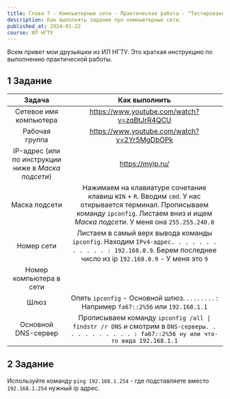 ```yaml
---
title: Глава 7 - Компьютерные сети - Практическая работа - "Тестирование сети"
description: Как выполнять задание про компьютерные сети.
published_at: 2024-01-22
course: ИЛ НГТУ
---
```


Всем привет мои друзьяшки из ИЛ НГТУ. Это краткая инструкцию по выполнению практической работы.

## 1 Задание

|                       Задача                        |                                                                                         Как выполнить                                                                                          |
| :-------------------------------------------------: | :--------------------------------------------------------------------------------------------------------------------------------------------------------------------------------------------: |
|               Сетевое имя компьютера                |                                                                         <https://www.youtube.com/watch?v=zqBtJrR4QCU>                                                                          |
|                   Рабочая группа                    |                                                                         <https://www.youtube.com/watch?v=2Yr5MgDbOPk>                                                                          |
| IP-адрес (или по инструкции ниже в _Маска подсети_) |                                                                                       <https://myip.ru/>                                                                                       |
|                    Маска подсети                    | Нажимаем на клавиатуре сочетание клавиш `WIN` + `R`. Вводим `cmd`. У нас открывается терминал. Прописываем команду `ipconfig`. Листаем вниз и ищем _Маска подсети_. У меня она `255.255.240.0` |
|                     Номер сети                      |             Листаем в самый верх вывода команды `ipconfig`. Находим `IPv4-адрес. . . . . . . . . . . . : 192.168.0.9`. Берем последнее число из ip `192.168.0.9` - У меня это `9`              |
|               Номер компьютера в сети               |                                                                                                                                                                                                |
|                        Шлюз                         |                                                  Опять `ipconfig` - Основной шлюз. . . . . . . . . : Например `fa67::2%56` или `192.168.1.1`                                                   |
|                 Основной DNS-сервер                 |                        Прописываем команду `ipconfig /all \| findstr /r DNS` и смотрим в `DNS-серверы. . . . . . . . . . . : fa67::2%56 ну или что-то вида 192.168.1.1`                        |

## 2 Задание

Используйте команду `ping 192.168.1.254` - где подставляете вместо `192.168.1.254` нужный ip адрес.
